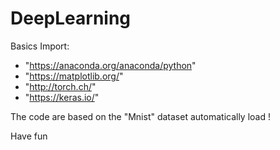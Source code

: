 # DeepLearning

Basics Import:

- "https://anaconda.org/anaconda/python"
- "https://matplotlib.org/"
- "http://torch.ch/"
- "https://keras.io/"

The code are based on the "Mnist" dataset automatically load !

Have fun
